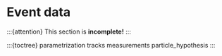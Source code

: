 # Event data

:::{attention}
This section is **incomplete!**
:::

:::{toctree}
parametrization
tracks
measurements
particle_hypothesis
:::

